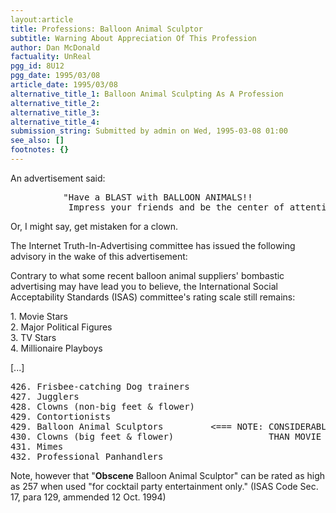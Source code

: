 ```yaml
---
layout:article
title: Professions: Balloon Animal Sculptor
subtitle: Warning About Appreciation Of This Profession
author: Dan McDonald
factuality: UnReal
pgg_id: 8U12
pgg_date: 1995/03/08
article_date: 1995/03/08
alternative_title_1: Balloon Animal Sculpting As A Profession
alternative_title_2: 
alternative_title_3: 
alternative_title_4: 
submission_string: Submitted by admin on Wed, 1995-03-08 01:00
see_also: []
footnotes: {}
---
```

<div>
<p>An advertisement said:</p>
<pre>
          "Have a BLAST with BALLOON ANIMALS!!
           Impress your friends and be the center of attention!"
</pre>
<p>Or, I might say, get mistaken for a clown.</p>
<p>The Internet Truth-In-Advertising committee has issued the following advisory in the wake of this advertisement:</p>
<p>Contrary to what some recent balloon animal suppliers' bombastic advertising may have lead you to believe, the International Social Acceptability Standards (ISAS) committee's rating scale still remains:</p>
<p>1. Movie Stars<br>
2. Major Political Figures<br>
3. TV Stars<br>
4. Millionaire Playboys</p>
<p>[...]</p>
<pre>
426. Frisbee-catching Dog trainers
427. Jugglers
428. Clowns (non-big feet &amp; flower)
429. Contortionists
429. Balloon Animal Sculptors         &lt;=== NOTE: CONSIDERABLY LESS COOL
430. Clowns (big feet &amp; flower)                  THAN MOVIE STAR.
431. Mimes
432. Professional Panhandlers
</pre>
<p>Note, however that "<strong>Obscene</strong> Balloon Animal Sculptor" can be rated as high as 257 when used "for cocktail party entertainment only." (ISAS Code Sec. 17, para 129, ammended 12 Oct. 1994) <!--Amazon_CLS_IM_END--></p>
</div>

